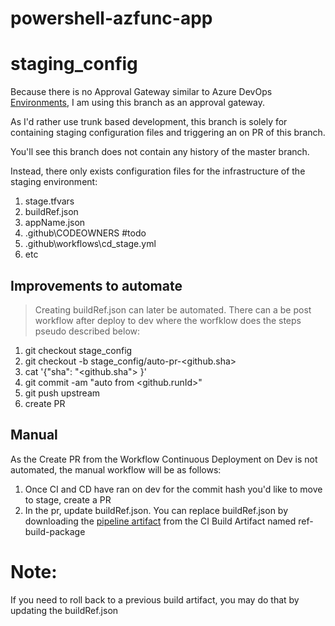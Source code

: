 # powershell-azfunc-app

# staging_config
Because there is no Approval Gateway similar to Azure DevOps [Environments](https://docs.microsoft.com/en-us/azure/devops/pipelines/process/environments?view=azure-devops), I am using this branch as an approval gateway.

As I'd rather use trunk based development, this branch is solely for containing staging configuration files and triggering an on PR of this branch.

You'll see this branch does not contain any history of the master branch.

Instead, there only exists configuration files for the infrastructure of the staging environment:
1. stage.tfvars
1. buildRef.json
1. appName.json
1. .github\CODEOWNERS               #todo
1. .github\workflows\cd_stage.yml
1. etc

## Improvements to automate
> Creating buildRef.json can later be automated. There can a be post workflow after deploy to dev where the worfklow does the steps pseudo described below:
1. git checkout stage_config
1. git checkout -b stage_config/auto-pr-<github.sha>
1. cat '{"sha": "<github.sha"> }'
1. git commit -am "auto from <github.runId>"
1. git push upstream
1. create PR

## Manual
As the Create PR from the Workflow Continuous Deployment on Dev is not automated, the manual workflow will be as follows:
1. Once CI and CD have ran on dev for the commit hash you'd like to move to stage, create a PR
1. In the pr, update buildRef.json. You can replace buildRef.json by downloading the [pipeline artifact](https://github.com/jontreynes/powershell-azfunc-app/actions?query=workflow%3A%22Continuous+Integration%22) from the CI Build Artifact named ref-build-package

# Note:
If you need to roll back to a previous build artifact, you may do that by updating the buildRef.json
